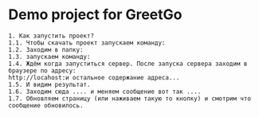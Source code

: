 # Demo project for GreetGo

	1. Как запустить проект?
	1.1. Чтобы скачать проект запускаем команду:
	1.2. Заходим в папку:
	1.3. запускаем команду:
	1.4. Ждём когда запуститься сервер. После запуска сервера заходим в браузере по адресу:
	http://locahost:и остальное содержание адреса...
	1.5. И видим результат.
	1.6. Заходим сюда .... и меняем сообщение вот так ....
	1.7. Обновляем страницу (или наживаем такую то кнопку) и смотрим что сообщение обновилось.


